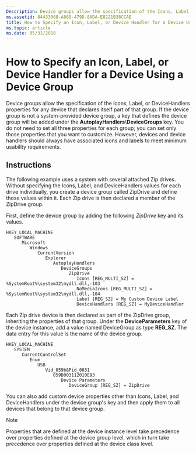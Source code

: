 ```yaml
---
Description: Device groups allow the specification of the Icons, Label, or DeviceHandlers properties for any device that declares itself part of that group.
ms.assetid: 84433068-A869-479D-8ADA-E8221B38CCAE
title: How to Specify an Icon, Label, or Device Handler for a Device Using a Device Group
ms.topic: article
ms.date: 05/31/2018
---
```


# How to Specify an Icon, Label, or Device Handler for a Device Using a Device Group

Device groups allow the specification of the Icons, Label, or DeviceHandlers properties for any device that declares itself part of that group. If the device group is not a system-provided device group, a key that defines the device group will be added under the **AutoplayHandlers**\\**DeviceGroups** key. You do not need to set all three properties for each group; you can set only those properties that you want to customize. However, devices and device handlers should always have associated icons and labels to meet minimum usability requirements.

## Instructions


The following example uses a system with several attached Zip drives. Without specifying the Icons, Label, and DeviceHandlers values for each drive individually, you create a device group called ZipDrive and define those values within it. Each Zip drive is then declared a member of the ZipDrive group.

First, define the device group by adding the following *ZipDrive* key and its values.

```
HKEY_LOCAL_MACHINE
   SOFTWARE
      Microsoft
         Windows
            CurrentVersion
               Explorer
                  AutoplayHandlers
                     DeviceGroups
                        ZipDrive
                           Icons [REG_MULTI_SZ] = %SystemRoot%\system32\mydll.dll,-103
                           NoMediaIcons [REG_MULTI_SZ] = %SystemRoot%\system32\mydll.dll,-104
                           Label [REG_SZ] = My Custom Device Label
                           DeviceHandlers [REG_SZ] = MyDeviceHandler
```

Each Zip drive device is then declared as part of the ZipDrive group, inheriting the properties of that group. Under the **DeviceParameters** key of the device instance, add a value named DeviceGroup as type **REG\_SZ**. The data entry for this value is the name of the device group.

```
HKEY_LOCAL_MACHINE
   SYSTEM
      CurrentControlSet
         Enum
            USB
               Vid_059b&Pid_0031
                  059B003112010E93
                     Device Parameters
                        DeviceGroup [REG_SZ] = ZipDrive
```

You can also add custom device properties other than Icons, Label, and DeviceHandlers under the device group's key and then apply them to all devices that belong to that device group.

> [!Note]  
> Properties that are defined at the device instance level take precedence over properties defined at the device group level, which in turn take precedence over properties defined at the device class level.

 

 

 



